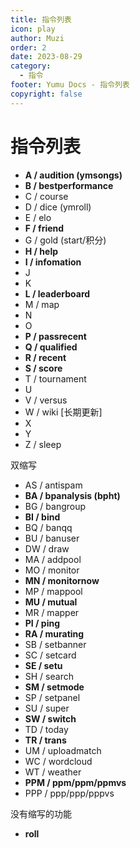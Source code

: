 ```yaml
---
title: 指令列表
icon: play
author: Muzi
order: 2
date: 2023-08-29
category:
  - 指令
footer: Yumu Docs - 指令列表
copyright: false
---
```

# 指令列表

- **A / audition (ymsongs)**
- **B / bestperformance**
- C / course
- D / dice (ymroll)
- E / elo
- **F / friend**
- G / gold (start/积分)
- **H / help**
- **I / infomation**
- J
- K
- **L / leaderboard**
- M / map
- N
- O
- **P / passrecent**
- **Q / qualified**
- **R / recent**
- **S / score**
- T / tournament
- U
- V / versus
- W / wiki [长期更新]
- X
- Y
- Z / sleep

双缩写

- AS / antispam
- **BA / bpanalysis (bpht)**
- BG / bangroup
- **BI / bind**
- BQ / banqq
- BU / banuser
- DW / draw
- MA / addpool
- MO / monitor
- **MN / monitornow**
- MP / mappool
- **MU / mutual**
- MR / mapper
- **PI / ping**
- **RA / murating**
- SB / setbanner
- SC / setcard
- **SE / setu**
- SH / search
- **SM / setmode**
- SP / setpanel
- SU / super
- **SW / switch**
- TD / today
- **TR / trans**
- UM / uploadmatch
- WC / wordcloud
- WT / weather
- **PPM / ppm/ppm/ppmvs**
- PPP / ppp/ppp/pppvs

没有缩写的功能

- **roll**
